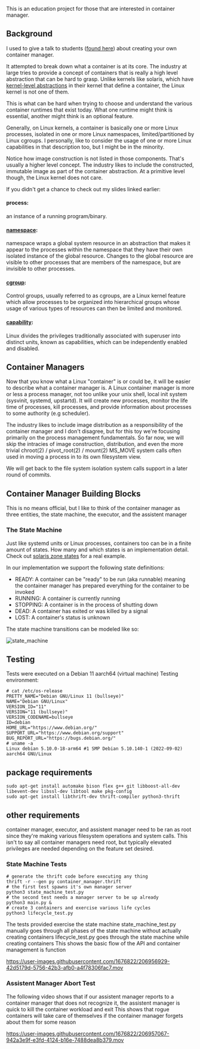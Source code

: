 This is an education project for those that are interested in container manager.

## Background
I used to give a talk to students ([found here](https://docs.google.com/presentation/d/1pv8o65pQTUE-bvnULzowHRxilorK5vz0/edit?usp=sharing&ouid=108648618764137259019&rtpof=true&sd=true)) about creating your own container manager.

It attempted to break down what a container is at its core.
The industry at large tries to provide a concept of containers that is really a high level abstraction that can be hard to grasp.
Unlike kernels like solaris, which have [kernel-level abstractions](https://en.wikipedia.org/wiki/Solaris_Containers) in their kernel that define a container, the Linux kernel is not one of them.

This is what can be hard when trying to choose and understand the various container runtimes that exist today. What one runtime might think is essential, another might think is an optional feature.

Generally, on Linux kernels, a container is basically one or more Linux processes, isolated in one or more Linux namespaces, limited/partitioned by Linux cgroups. I personally, like to consider the usage of one or more Linux capabilities in that description too, but I might be in the minority.

Notice how image construction is not listed in those components. That's usually a higher level concept. The industry likes to include the constructed, immutable image as part of the container abstraction. At a primitive level though, the Linux kernel does not care.

If you didn't get a chance to check out my slides linked earlier:

#### process:

an instance of a running program/binary.

#### [namespace](https://man7.org/linux/man-pages/man7/namespaces.7.html):
namespace wraps a global system resource in an abstraction that
makes it appear to the processes within the namespace that they
have their own isolated instance of the global resource.  Changes
to the global resource are visible to other processes that are
members of the namespace, but are invisible to other processes.

#### [cgroup](https://man7.org/linux/man-pages/man7/cgroups.7.html):
Control groups, usually referred to as cgroups, are a Linux
kernel feature which allow processes to be organized into
hierarchical groups whose usage of various types of resources can
then be limited and monitored.

#### [capability](https://man7.org/linux/man-pages/man7/capabilities.7.html):
Linux divides the privileges traditionally associated with superuser into distinct units,
known as capabilities, which can be independently enabled and
disabled.

## Container Managers

Now that you know what a Linux "container" is or could be, it will be easier to describe what a container manager is.
A Linux container manager is more or less a process manager, not too unlike your unix shell, local init system (sysvinit, systemd, upstartd).
It will create new processes, monitor the life time of processes, kill processes, and provide information about processes to some authority (e.g scheduler).

The industry likes to include image distribution as a responsibility of the container manager and I don't disagree, but for this toy we're focusing primarily on the process management fundamentals. So far now, we will skip the intracies of image construction, distribution, and even the more trivial chroot(2) / pivot_root(2) / mount(2) MS_MOVE system calls often used in moving a process in to its own filesystem view.

We will get back to the file system isolation system calls support in a later round of commits.

## Container Manager Building Blocks

This is no means official, but I like to think of the container manager as three entities, the state machine, the executor, and the assistent manager

### The State Machine

Just like systemd units or Linux processes, containers too can be in a finite amount of states. How many and which states is an implementation detail.
Check out [solaris zone states](https://en.wikipedia.org/wiki/Solaris_Containers) for a real example.

In our implementation we support the following state definitions:
* READY: A container can be "ready" to be run (aka runnable) meaning the container manager has prepared everything for the container to be invoked
* RUNNING: A container is currently running
* STOPPING: A container is in the process of shutting down
* DEAD: A container has exited or was killed by a signal
* LOST: A container's status is unknown

The state machine transitions can be modeled like so:

![state_machine](https://user-images.githubusercontent.com/1676822/206984191-5c827f10-ea0c-4d61-9fa0-4d85920c1f42.png)



## Testing

Tests were executed on a Debian 11 aarch64 (virtual machine) 
Testing environment:
```
# cat /etc/os-release 
PRETTY_NAME="Debian GNU/Linux 11 (bullseye)"
NAME="Debian GNU/Linux"
VERSION_ID="11"
VERSION="11 (bullseye)"
VERSION_CODENAME=bullseye
ID=debian
HOME_URL="https://www.debian.org/"
SUPPORT_URL="https://www.debian.org/support"
BUG_REPORT_URL="https://bugs.debian.org/"
# uname -a
Linux debian 5.10.0-18-arm64 #1 SMP Debian 5.10.140-1 (2022-09-02) aarch64 GNU/Linux
```

## package requirements 
```
sudo apt-get install automake bison flex g++ git libboost-all-dev libevent-dev libssl-dev libtool make pkg-config
sudo apt-get install libthrift-dev thrift-compiler python3-thrift
```

## other requirements
container manager, executor, and assistent manager need to be ran as root since they're making various filesystem operations
and system calls. This isn't to say all container managers need root, but typically elevated privileges are needed depending
on the feature set desired.

### State Machine Tests
```
# generate the thrift code before executing any thing
thrift -r --gen py container_manager.thrift 
# the first test spawns it's own manager server
python3 state_machine_test.py
# the second test needs a manager server to be up already
python3 main.py &
# create 3 containers and exercise various life cycles
python3 lifecycle_test.py
```
The tests provided exercise the state machine
state_machine_test.py manually goes through all phases of the state machine without actually creating containers
lifecycle_test.py goes through the state machine while creating containers
This shows the basic flow of the API and container management is function

https://user-images.githubusercontent.com/1676822/206956929-42d5179d-5756-42b3-afb0-a4f78306fac7.mov

### Assistent Manager Abort Test
The following video shows that if our assistent manager reports to a container manager that does not
recognize it, the assistent manager is quick to kill the container workload and exit
This shows that rogue containers will take care of themselves if the container manager forgets about them
for some reason

https://user-images.githubusercontent.com/1676822/206957067-942a3e9f-e3fd-4124-b16e-7488dea8b379.mov

